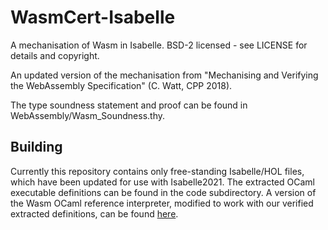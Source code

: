 # WasmCert-Isabelle

A mechanisation of Wasm in Isabelle. BSD-2 licensed - see LICENSE for details and copyright.

An updated version of the mechanisation from "Mechanising and Verifying the WebAssembly Specification" (C. Watt, CPP 2018).

The type soundness statement and proof can be found in WebAssembly/Wasm_Soundness.thy.

## Building

Currently this repository contains only free-standing Isabelle/HOL files, which have been updated for use with Isabelle2021. The extracted OCaml executable definitions can be found in the code subdirectory. A version of the Wasm OCaml reference interpreter, modified to work with our verified extracted definitions, can be found [here](https://github.com/conrad-watt/spec/tree/conrad-interpreter/interpreter).
